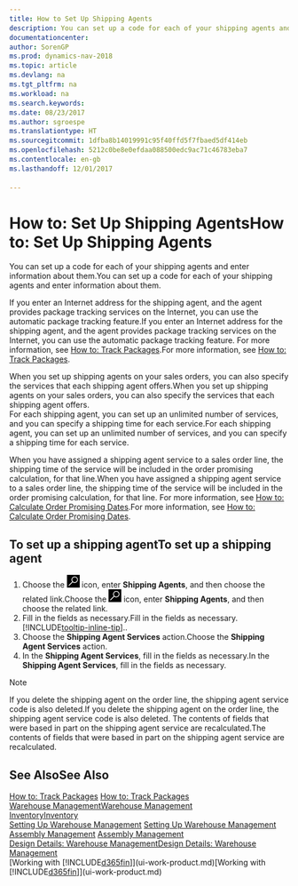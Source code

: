 ```yaml
---
title: How to Set Up Shipping Agents
description: You can set up a code for each of your shipping agents and enter information about them.
documentationcenter: 
author: SorenGP
ms.prod: dynamics-nav-2018
ms.topic: article
ms.devlang: na
ms.tgt_pltfrm: na
ms.workload: na
ms.search.keywords: 
ms.date: 08/23/2017
ms.author: sgroespe
ms.translationtype: HT
ms.sourcegitcommit: 1dfba8b14019991c95f40ffd5f7fbaed5df414eb
ms.openlocfilehash: 5212c0be8e0efdaa088500edc9ac71c46783eba7
ms.contentlocale: en-gb
ms.lasthandoff: 12/01/2017

---
```

# <a name="how-to-set-up-shipping-agents"></a><span data-ttu-id="98efe-103">How to: Set Up Shipping Agents</span><span class="sxs-lookup"><span data-stu-id="98efe-103">How to: Set Up Shipping Agents</span></span>
<span data-ttu-id="98efe-104">You can set up a code for each of your shipping agents and enter information about them.</span><span class="sxs-lookup"><span data-stu-id="98efe-104">You can set up a code for each of your shipping agents and enter information about them.</span></span>  

<span data-ttu-id="98efe-105">If you enter an Internet address for the shipping agent, and the agent provides package tracking services on the Internet, you can use the automatic package tracking feature.</span><span class="sxs-lookup"><span data-stu-id="98efe-105">If you enter an Internet address for the shipping agent, and the agent provides package tracking services on the Internet, you can use the automatic package tracking feature.</span></span> <span data-ttu-id="98efe-106">For more information, see [How to: Track Packages](sales-how-track-packages.md).</span><span class="sxs-lookup"><span data-stu-id="98efe-106">For more information, see [How to: Track Packages](sales-how-track-packages.md).</span></span>

<span data-ttu-id="98efe-107">When you set up shipping agents on your sales orders, you can also specify the services that each shipping agent offers.</span><span class="sxs-lookup"><span data-stu-id="98efe-107">When you set up shipping agents on your sales orders, you can also specify the services that each shipping agent offers.</span></span>  
<span data-ttu-id="98efe-108">For each shipping agent, you can set up an unlimited number of services, and you can specify a shipping time for each service.</span><span class="sxs-lookup"><span data-stu-id="98efe-108">For each shipping agent, you can set up an unlimited number of services, and you can specify a shipping time for each service.</span></span>  

<span data-ttu-id="98efe-109">When you have assigned a shipping agent service to a sales order line, the shipping time of the service will be included in the order promising calculation, for that line.</span><span class="sxs-lookup"><span data-stu-id="98efe-109">When you have assigned a shipping agent service to a sales order line, the shipping time of the service will be included in the order promising calculation, for that line.</span></span> <span data-ttu-id="98efe-110">For more information, see [How to: Calculate Order Promising Dates](sales-how-to-calculate-order-promising-dates.md).</span><span class="sxs-lookup"><span data-stu-id="98efe-110">For more information, see [How to: Calculate Order Promising Dates](sales-how-to-calculate-order-promising-dates.md).</span></span>

## <a name="to-set-up-a-shipping-agent"></a><span data-ttu-id="98efe-111">To set up a shipping agent</span><span class="sxs-lookup"><span data-stu-id="98efe-111">To set up a shipping agent</span></span>  
1.  <span data-ttu-id="98efe-112">Choose the ![Search for Page or Report](media/ui-search/search_small.png "Search for Page or Report icon") icon, enter **Shipping Agents**, and then choose the related link.</span><span class="sxs-lookup"><span data-stu-id="98efe-112">Choose the ![Search for Page or Report](media/ui-search/search_small.png "Search for Page or Report icon") icon, enter **Shipping Agents**, and then choose the related link.</span></span>  
2.  <span data-ttu-id="98efe-113">Fill in the fields as necessary.</span><span class="sxs-lookup"><span data-stu-id="98efe-113">Fill in the fields as necessary.</span></span> [!INCLUDE[tooltip-inline-tip](includes/tooltip-inline-tip_md.md)]<span data-ttu-id="98efe-114">.</span><span class="sxs-lookup"><span data-stu-id="98efe-114">.</span></span>  
3.  <span data-ttu-id="98efe-115">Choose the **Shipping Agent Services** action.</span><span class="sxs-lookup"><span data-stu-id="98efe-115">Choose the **Shipping Agent Services** action.</span></span>
4. <span data-ttu-id="98efe-116">In the **Shipping Agent Services**, fill in the fields as necessary.</span><span class="sxs-lookup"><span data-stu-id="98efe-116">In the **Shipping Agent Services**, fill in the fields as necessary.</span></span>

> [!NOTE]  
>  <span data-ttu-id="98efe-117">If you delete the shipping agent on the order line, the shipping agent service code is also deleted.</span><span class="sxs-lookup"><span data-stu-id="98efe-117">If you delete the shipping agent on the order line, the shipping agent service code is also deleted.</span></span> <span data-ttu-id="98efe-118">The contents of fields that were based in part on the shipping agent service are recalculated.</span><span class="sxs-lookup"><span data-stu-id="98efe-118">The contents of fields that were based in part on the shipping agent service are recalculated.</span></span>  

## <a name="see-also"></a><span data-ttu-id="98efe-119">See Also</span><span class="sxs-lookup"><span data-stu-id="98efe-119">See Also</span></span>
<span data-ttu-id="98efe-120">[How to: Track Packages](sales-how-track-packages.md)  </span><span class="sxs-lookup"><span data-stu-id="98efe-120">[How to: Track Packages](sales-how-track-packages.md)  </span></span>  
[<span data-ttu-id="98efe-121">Warehouse Management</span><span class="sxs-lookup"><span data-stu-id="98efe-121">Warehouse Management</span></span>](warehouse-manage-warehouse.md)  
[<span data-ttu-id="98efe-122">Inventory</span><span class="sxs-lookup"><span data-stu-id="98efe-122">Inventory</span></span>](inventory-manage-inventory.md)  
<span data-ttu-id="98efe-123">[Setting Up Warehouse Management](warehouse-setup-warehouse.md)   </span><span class="sxs-lookup"><span data-stu-id="98efe-123">[Setting Up Warehouse Management](warehouse-setup-warehouse.md)   </span></span>  
<span data-ttu-id="98efe-124">[Assembly Management](assembly-assemble-items.md)  </span><span class="sxs-lookup"><span data-stu-id="98efe-124">[Assembly Management](assembly-assemble-items.md)  </span></span>  
[<span data-ttu-id="98efe-125">Design Details: Warehouse Management</span><span class="sxs-lookup"><span data-stu-id="98efe-125">Design Details: Warehouse Management</span></span>](design-details-warehouse-management.md)  
<span data-ttu-id="98efe-126">[Working with [!INCLUDE[d365fin](includes/d365fin_md.md)]](ui-work-product.md)</span><span class="sxs-lookup"><span data-stu-id="98efe-126">[Working with [!INCLUDE[d365fin](includes/d365fin_md.md)]](ui-work-product.md)</span></span>  

